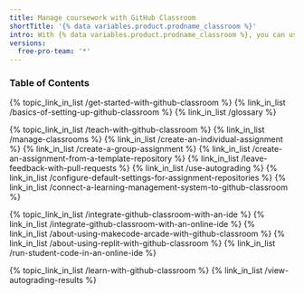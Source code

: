 ```yaml
---
title: Manage coursework with GitHub Classroom
shortTitle: '{% data variables.product.prodname_classroom %}'
intro: With {% data variables.product.prodname_classroom %}, you can use {% data variables.product.product_name %} to administer or participate in a course about software development.
versions:
  free-pro-team: '*'
---
```


### Table of Contents

{% topic_link_in_list /get-started-with-github-classroom %}
    {% link_in_list /basics-of-setting-up-github-classroom %}
    {% link_in_list /glossary %}

{% topic_link_in_list /teach-with-github-classroom %}
    {% link_in_list /manage-classrooms %}
    {% link_in_list /create-an-individual-assignment %}
    {% link_in_list /create-a-group-assignment %}
    {% link_in_list /create-an-assignment-from-a-template-repository %}
    {% link_in_list /leave-feedback-with-pull-requests %}
    {% link_in_list /use-autograding %}
    {% link_in_list /configure-default-settings-for-assignment-repositories %}
    {% link_in_list /connect-a-learning-management-system-to-github-classroom %}

{% topic_link_in_list /integrate-github-classroom-with-an-ide %}
    {% link_in_list /integrate-github-classroom-with-an-online-ide %}
    {% link_in_list /about-using-makecode-arcade-with-github-classroom %}
    {% link_in_list /about-using-replit-with-github-classroom %}
    {% link_in_list /run-student-code-in-an-online-ide %}

{% topic_link_in_list /learn-with-github-classroom %}
    {% link_in_list /view-autograding-results %}
